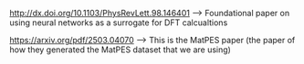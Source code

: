 http://dx.doi.org/10.1103/PhysRevLett.98.146401
--> Foundational paper on using neural networks as a surrogate for DFT calcualtions

https://arxiv.org/pdf/2503.04070
--> This is the MatPES paper (the paper of how they generated the MatPES dataset that we are using)
